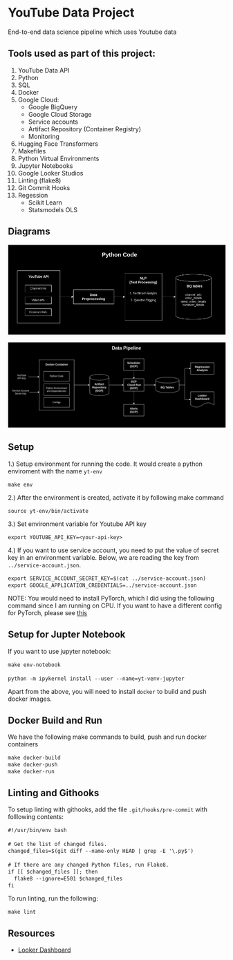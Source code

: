 # YouTube Data Project
End-to-end data science pipeline which uses Youtube data

## Tools used as part of this project:
1. YouTube Data API
2. Python
3. SQL
4. Docker
5. Google Cloud:
    - Google BigQuery
    - Google Cloud Storage
    - Service accounts
    - Artifact Repository (Container Registry)
    - Monitoring
6. Hugging Face Transformers
7. Makefiles
8. Python Virtual Environments
9. Jupyter Notebooks
10. Google Looker Studios
11. Linting (flake8)
12. Git Commit Hooks
13. Regession
    - Scikit Learn
    - Statsmodels OLS

## Diagrams

![Python Code](docs/python_code.jpg)  

![Data Pipeline](docs/data_pipeline.jpg)


## Setup

1.) Setup environment for running the code. It would create a python enviroment with the name `yt-env`
```
make env
```

2.) After the environment is created, activate it by following make command
```
source yt-env/bin/activate
```

3.) Set environment variable for Youtube API key
```
export YOUTUBE_API_KEY=<your-api-key>
```

4.) If you want to use service account, you need to put the value of secret key in an environment variable. Below, we are reading the key from `../service-account.json`.
```
export SERVICE_ACCOUNT_SECRET_KEY=$(cat ../service-account.json)
export GOOGLE_APPLICATION_CREDENTIALS=../service-account.json
```

NOTE: You would need to install PyTorch, which I did using the following command since I am running on CPU.
If you want to have a different config for PyTorch, please see [this](https://pytorch.org/get-started/locally/)


## Setup for Jupter Notebook
If you want to use jupyter notebook:
```
make env-notebook

python -m ipykernel install --user --name=yt-venv-jupyter
```

Apart from the above, you will need to install `docker` to build and push docker images.

## Docker Build and Run

We have the following make commands to build, push and run docker containers

```
make docker-build
make docker-push
make docker-run
```

## Linting and Githooks

To setup linting with githooks, add the file `.git/hooks/pre-commit` with folllowing contents:

```
#!/usr/bin/env bash

# Get the list of changed files.
changed_files=$(git diff --name-only HEAD | grep -E '\.py$')

# If there are any changed Python files, run Flake8.
if [[ $changed_files ]]; then
  flake8 --ignore=E501 $changed_files
fi
```

To run linting, run the following:

```
make lint
```

## Resources

- [Looker Dashboard](https://lookerstudio.google.com/u/0/reporting/c51cf45f-b415-48a9-8f48-0f95be95a616/page/tEnnC)





